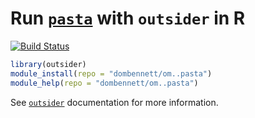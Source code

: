 # Run [`pasta`](https://github.com/smirarab/pasta) with `outsider` in R
[![Build Status](https://travis-ci.org/dombennett/om..pasta.svg?branch=master)](https://travis-ci.org/dombennett/om..pasta)


```r
library(outsider)
module_install(repo = "dombennett/om..pasta")
module_help(repo = "dombennett/om..pasta")
```

See [`outsider`](https://github.com/AntonelliLab/outsider) documentation for more information.
